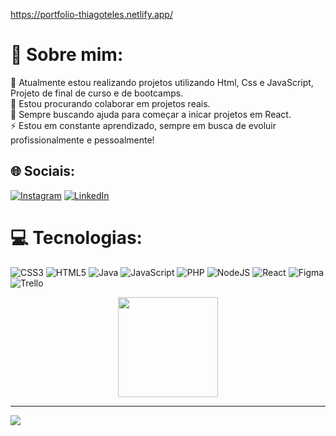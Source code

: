 https://portfolio-thiagoteles.netlify.app/
    


# 💫 Sobre mim:
🔭 Atualmente estou realizando projetos utilizando Html, Css e JavaScript, Projeto de final de curso e de bootcamps.<br>👯 Estou procurando colaborar em projetos reais.<br>🤝 Sempre buscando ajuda para começar a inicar projetos em React.<br>⚡ Estou em constante aprendizado, sempre em busca de evoluir profissionalmente e pessoalmente!


## 🌐 Sociais:
[![Instagram](https://img.shields.io/badge/Instagram-%23E4405F.svg?logo=Instagram&logoColor=white)](https://www.linkedin.com/in/-thiagoteles/) [![LinkedIn](https://img.shields.io/badge/LinkedIn-%230077B5.svg?logo=linkedin&logoColor=white)](https://linkedin.com/in/thiago-teles17/) 

# 💻 Tecnologias:
![CSS3](https://img.shields.io/badge/css3-%231572B6.svg?style=for-the-badge&logo=css3&logoColor=white) ![HTML5](https://img.shields.io/badge/html5-%23E34F26.svg?style=for-the-badge&logo=html5&logoColor=white) ![Java](https://img.shields.io/badge/java-%23ED8B00.svg?style=for-the-badge&logo=java&logoColor=white) ![JavaScript](https://img.shields.io/badge/javascript-%23323330.svg?style=for-the-badge&logo=javascript&logoColor=%23F7DF1E) ![PHP](https://img.shields.io/badge/php-%23777BB4.svg?style=for-the-badge&logo=php&logoColor=white) ![NodeJS](https://img.shields.io/badge/node.js-6DA55F?style=for-the-badge&logo=node.js&logoColor=white) ![React](https://img.shields.io/badge/react-%2320232a.svg?style=for-the-badge&logo=react&logoColor=%2361DAFB) 	![Figma](https://img.shields.io/badge/figma-%23F24E1E.svg?style=for-the-badge&logo=figma&logoColor=white) ![Trello](https://img.shields.io/badge/Trello-%23026AA7.svg?style=for-the-badge&logo=Trello&logoColor=white)
<div align ='center'>
  <img height="160em" src= "https://github-readme-streak-stats.herokuapp.com/?user=Teles23&theme=nightowl&hide_border=false">
</div>
<!-- 
# 📊 Minhas Estatísticas:

<div align='center'>
<img height = "160em" src ="https://github-readme-stats.vercel.app/api?username=Teles23&theme=nightowl&hide_border=false&include_all_commits=false&count_private=false">
<img height ="160em" src= "https://github-readme-stats.vercel.app/api/top-langs/?username=Teles23&theme=nightowl&hide_border=false&include_all_commits=false&count_private=false&layout=compact">
</div> -->


---
[![](https://visitcount.itsvg.in/api?id=Teles23&icon=6&color=6)](https://visitcount.itsvg.in)

<!-- Proudly created with GPRM ( https://gprm.itsvg.in ) -->
